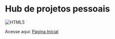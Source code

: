 # **Hub de projetos pessoais**

![HTML5](https://img.shields.io/badge/html5-%23E34F26.svg?style=for-the-badge&logo=html5&logoColor=white)


Acesse aqui:
[Página Inicial](https://43d.github.io/)
